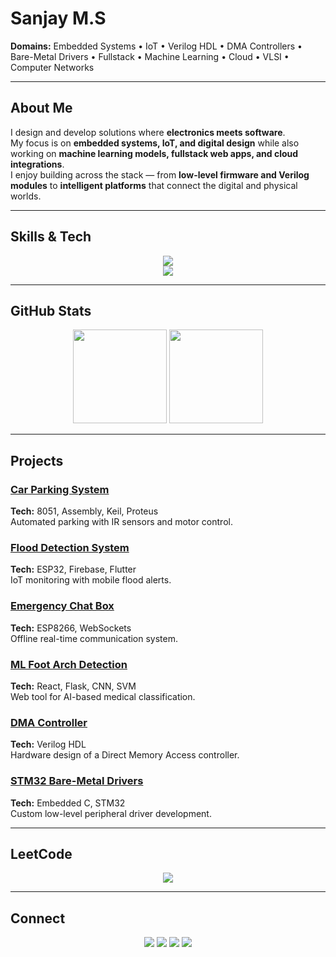 # Sanjay M.S

**Domains:** Embedded Systems • IoT • Verilog HDL • DMA Controllers • Bare-Metal Drivers • Fullstack • Machine Learning • Cloud • VLSI • Computer Networks  

---

## About Me
I design and develop solutions where **electronics meets software**.  
My focus is on **embedded systems, IoT, and digital design** while also working on **machine learning models, fullstack web apps, and cloud integrations**.  
I enjoy building across the stack — from **low-level firmware and Verilog modules** to **intelligent platforms** that connect the digital and physical worlds.  

---

## Skills & Tech
<p align="center">
  <img src="https://skillicons.dev/icons?i=c,cpp,python,java,js,html,css,react,flask,mysql,git,github,linux,aws"/>
  <br/>
  <img src="https://skillicons.dev/icons?i=embedded,verilog,vscode,cisco,arduino,raspberrypi"/>
</p>

---

## GitHub Stats
<p align="center">
  <img src="https://github-readme-stats.vercel.app/api?username=ms-sanjay&show_icons=true&theme=tokyonight&hide_border=true" height="150"/>
  <img src="https://github-readme-streak-stats.herokuapp.com/?user=ms-sanjay&theme=tokyonight&hide_border=true" height="150"/>
</p>

---

## Projects

### [Car Parking System](https://github.com/ms-sanjay/CarParkingSystem)  
**Tech:** 8051, Assembly, Keil, Proteus  
Automated parking with IR sensors and motor control.  

### [Flood Detection System](https://github.com/Pugal-M/Flood_Management)  
**Tech:** ESP32, Firebase, Flutter  
IoT monitoring with mobile flood alerts.  

### [Emergency Chat Box](https://github.com/ms-sanjay/EmergencyChatBox)  
**Tech:** ESP8266, WebSockets  
Offline real-time communication system.  

### [ML Foot Arch Detection](https://github.com/ms-sanjay)  
**Tech:** React, Flask, CNN, SVM  
Web tool for AI-based medical classification.  

### [DMA Controller](https://github.com/ms-sanjay)  
**Tech:** Verilog HDL  
Hardware design of a Direct Memory Access controller.  

### [STM32 Bare-Metal Drivers](https://github.com/ms-sanjay)  
**Tech:** Embedded C, STM32  
Custom low-level peripheral driver development.  

---

## LeetCode
<p align="center">
  <img src="https://leetcode.card.workers.dev/Sanjay_2?theme=dark&font=baloo"/>
</p>

---

## Connect
<p align="center">
  <a href="mailto:mssanjay180@gmail.com"><img src="https://img.shields.io/badge/Email-0A66C2?style=for-the-badge&logo=gmail&logoColor=white"/></a>
  <a href="https://www.linkedin.com/in/sanjay234/"><img src="https://img.shields.io/badge/LinkedIn-24292e?style=for-the-badge&logo=linkedin&logoColor=white"/></a>
  <a href="https://ms-sanjay.github.io/Portfolio/"><img src="https://img.shields.io/badge/Portfolio-0f0c29?style=for-the-badge&logo=vercel&logoColor=white"/></a>
  <a href="https://leetcode.com/u/Sanjay_2/"><img src="https://img.shields.io/badge/LeetCode-111111?style=for-the-badge&logo=leetcode&logoColor=FFA116"/></a>
</p>
